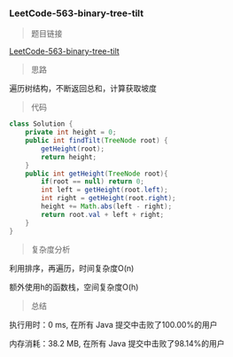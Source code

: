 ### LeetCode-563-binary-tree-tilt

> 题目链接

[LeetCode-563-binary-tree-tilt](https://leetcode-cn.com/problems/binary-tree-tilt/)

> 思路

遍历树结构，不断返回总和，计算获取坡度

> 代码

```java
class Solution {
    private int height = 0;
    public int findTilt(TreeNode root) {
        getHeight(root);
        return height;
    }
    public int getHeight(TreeNode root){
        if(root == null) return 0;
        int left = getHeight(root.left);
        int right = getHeight(root.right);
        height += Math.abs(left - right);
        return root.val + left + right;
    }
}
```

> 复杂度分析

利用排序，再遍历，时间复杂度O(n)

额外使用h的函数栈，空间复杂度O(h)

> 总结

执行用时：0 ms, 在所有 Java 提交中击败了100.00%的用户

内存消耗：38.2 MB, 在所有 Java 提交中击败了98.14%的用户
